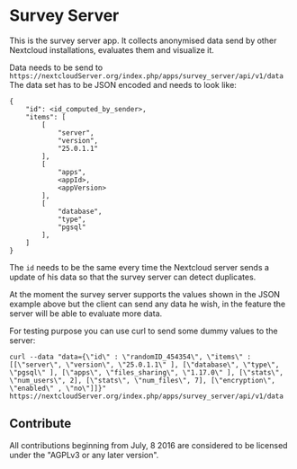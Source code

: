 # Survey Server

This is the survey server app. It collects anonymised
data send by other Nextcloud installations, evaluates them and visualize it.

Data needs to be send to ````https://nextcloudServer.org/index.php/apps/survey_server/api/v1/data````
The data set has to be JSON encoded and needs to look like:

````
{
    "id": <id_computed_by_sender>,
    "items": [
        [
            "server",
            "version",
            "25.0.1.1"
        ],
        [
            "apps",
            <appId>,
            <appVersion>
        ],
        [
            "database",
            "type",
            "pgsql"
        ],
    ]
}
````

The ````id```` needs to be the same every time the Nextcloud server sends a update
of his data so that the survey server can detect duplicates.

At the moment the survey server supports the values shown in the JSON
example above but the client can send any data he wish, in the feature the server
will be able to evaluate more data.

For testing purpose you can use curl to send some dummy values to the server:

````
curl --data "data={\"id\" : \"randomID_454354\", \"items\" : [[\"server\", \"version\", \"25.0.1.1\" ], [\"database\", \"type\", \"pgsql\" ], [\"apps\", \"files_sharing\", \"1.17.0\" ], [\"stats\", \"num_users\", 2], [\"stats\", \"num_files\", 7], [\"encryption\", \"enabled\" , \"no\"]]}" https://nextcloudServer.org/index.php/apps/survey_server/api/v1/data
````

## Contribute

All contributions beginning from July, 8 2016 are considered to be licensed under the "AGPLv3 or any later version".
